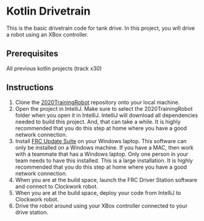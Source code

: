 # Kotlin Drivetrain

This is the basic drivetrain code for tank drive. In this project, you will drive a robot using an XBox controller.

## Prerequisites

All previous kotlin projects (track x30)

## Instructions

1. Clone the [2020TrainingRobot](https://github.com/FRC5190/2020TrainingRobot.git) repository onto your local machine.
1. Open the project in IntelliJ. Make sure to select the 2020TrainingRobot folder when you open it in IntelliJ. IntelliJ will download all dependencies needed to build this project. And, that can take a while. It is highly recommended that you do this step at home where you have a good network connection.
1. Install [FRC Update Suite](http://www.ni.com/download/first-robotics-software-2017/7904/en/) on your Windows laptop. This software can only be installed on a Windows machine. If you have a MAC, then work with a teammate that has a Windows laptop. Only one person in your team needs to have this installed. This is a large installation. It is highly recommended that you do this step at home where you have a good network connection.
1. When you are at the build space, launch the FRC Driver Station software and connect to Clockwork robot.
1. When you are at the build space, deploy your code from IntelliJ to Clockwork robot.
1. Drive the robot around using your XBox controller connected to your drive station.
